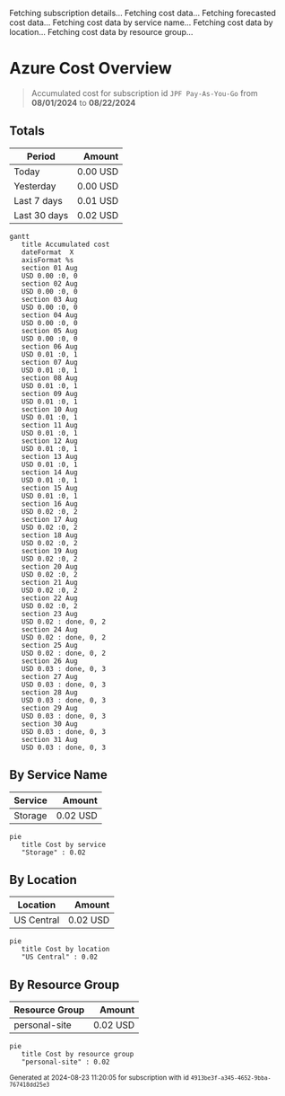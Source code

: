 Fetching subscription details...
Fetching cost data...
Fetching forecasted cost data...
Fetching cost data by service name...
Fetching cost data by location...
Fetching cost data by resource group...
# Azure Cost Overview

> Accumulated cost for subscription id `JPF Pay-As-You-Go` from **08/01/2024** to **08/22/2024**

## Totals

|Period|Amount|
|---|---:|
|Today|0.00 USD|
|Yesterday|0.00 USD|
|Last 7 days|0.01 USD|
|Last 30 days|0.02 USD|

```mermaid
gantt
   title Accumulated cost
   dateFormat  X
   axisFormat %s
   section 01 Aug
   USD 0.00 :0, 0
   section 02 Aug
   USD 0.00 :0, 0
   section 03 Aug
   USD 0.00 :0, 0
   section 04 Aug
   USD 0.00 :0, 0
   section 05 Aug
   USD 0.00 :0, 0
   section 06 Aug
   USD 0.01 :0, 1
   section 07 Aug
   USD 0.01 :0, 1
   section 08 Aug
   USD 0.01 :0, 1
   section 09 Aug
   USD 0.01 :0, 1
   section 10 Aug
   USD 0.01 :0, 1
   section 11 Aug
   USD 0.01 :0, 1
   section 12 Aug
   USD 0.01 :0, 1
   section 13 Aug
   USD 0.01 :0, 1
   section 14 Aug
   USD 0.01 :0, 1
   section 15 Aug
   USD 0.01 :0, 1
   section 16 Aug
   USD 0.02 :0, 2
   section 17 Aug
   USD 0.02 :0, 2
   section 18 Aug
   USD 0.02 :0, 2
   section 19 Aug
   USD 0.02 :0, 2
   section 20 Aug
   USD 0.02 :0, 2
   section 21 Aug
   USD 0.02 :0, 2
   section 22 Aug
   USD 0.02 :0, 2
   section 23 Aug
   USD 0.02 : done, 0, 2
   section 24 Aug
   USD 0.02 : done, 0, 2
   section 25 Aug
   USD 0.02 : done, 0, 2
   section 26 Aug
   USD 0.03 : done, 0, 3
   section 27 Aug
   USD 0.03 : done, 0, 3
   section 28 Aug
   USD 0.03 : done, 0, 3
   section 29 Aug
   USD 0.03 : done, 0, 3
   section 30 Aug
   USD 0.03 : done, 0, 3
   section 31 Aug
   USD 0.03 : done, 0, 3
```

## By Service Name

|Service|Amount|
|---|---:|
|Storage|0.02 USD|

```mermaid
pie
   title Cost by service
   "Storage" : 0.02
```

## By Location

|Location|Amount|
|---|---:|
|US Central|0.02 USD|

```mermaid
pie
   title Cost by location
   "US Central" : 0.02
```

## By Resource Group

|Resource Group|Amount|
|---|---:|
|personal-site|0.02 USD|

```mermaid
pie
   title Cost by resource group
   "personal-site" : 0.02
```

<sup>Generated at 2024-08-23 11:20:05 for subscription with id `4913be3f-a345-4652-9bba-767418dd25e3`</sup>
